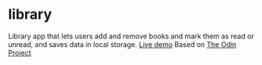 # library
Library app that lets users add and remove books and mark them as read or unread, and saves data in local storage.
[Live demo](https://fpierrem.github.io/library/)
Based on [The Odin Project](https://www.theodinproject.com/lessons/node-path-javascript-library)